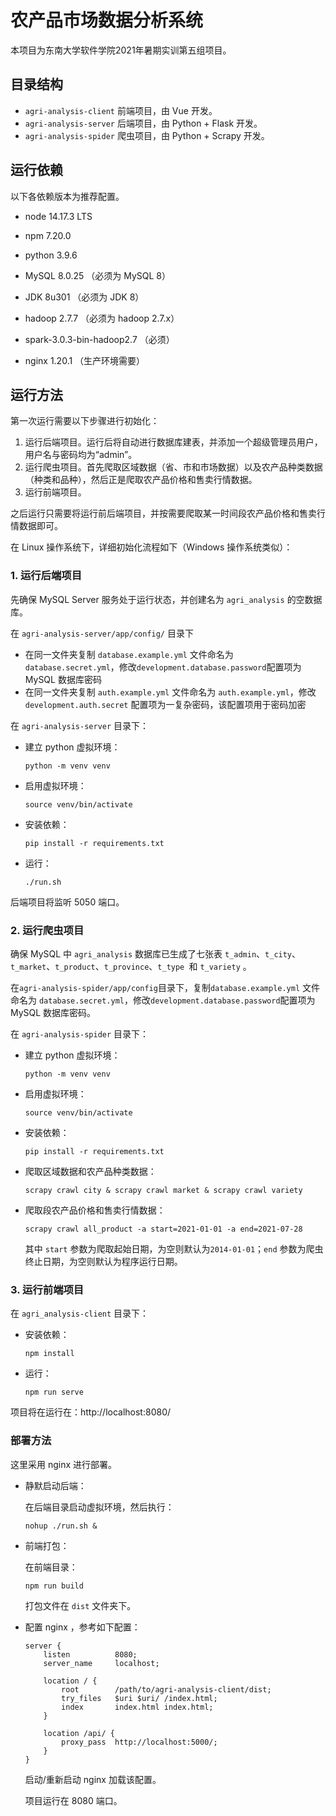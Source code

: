 # 农产品市场数据分析系统

本项目为东南大学软件学院2021年暑期实训第五组项目。

## 目录结构

- `agri-analysis-client` 前端项目，由 Vue 开发。
- `agri-analysis-server` 后端项目，由 Python + Flask 开发。
- `agri-analysis-spider` 爬虫项目，由 Python + Scrapy 开发。

## 运行依赖

以下各依赖版本为推荐配置。

- node 14.17.3 LTS 

- npm 7.20.0

- python  3.9.6

- MySQL 8.0.25 （必须为 MySQL 8）

- JDK  8u301 （必须为 JDK 8）

- hadoop 2.7.7 （必须为 hadoop 2.7.x）

- spark-3.0.3-bin-hadoop2.7 （必须）

- nginx 1.20.1 （生产环境需要）

## 运行方法

第一次运行需要以下步骤进行初始化：

1. 运行后端项目。运行后将自动进行数据库建表，并添加一个超级管理员用户，用户名与密码均为“admin”。
2. 运行爬虫项目。首先爬取区域数据（省、市和市场数据）以及农产品种类数据（种类和品种），然后正是爬取农产品价格和售卖行情数据。
3. 运行前端项目。

之后运行只需要将运行前后端项目，并按需要爬取某一时间段农产品价格和售卖行情数据即可。

在 Linux 操作系统下，详细初始化流程如下（Windows 操作系统类似）：

### 1. 运行后端项目

先确保 MySQL Server 服务处于运行状态，并创建名为 `agri_analysis` 的空数据库。

在 `agri-analysis-server/app/config/` 目录下

- 在同一文件夹复制 `database.example.yml` 文件命名为 `database.secret.yml`，修改`development.database.password`配置项为 MySQL 数据库密码
- 在同一文件夹复制 `auth.example.yml` 文件命名为 `auth.example.yml`，修改`development.auth.secret` 配置项为一复杂密码，该配置项用于密码加密

在 `agri-analysis-server` 目录下：

- 建立 python 虚拟环境：
  
  ```shell
  python -m venv venv
  ```

- 启用虚拟环境：
  
  ```shell
  source venv/bin/activate
  ```

- 安装依赖：
  
  ```shell
  pip install -r requirements.txt
  ```

- 运行：
  
  ```shell
  ./run.sh
  ```

后端项目将监听 5050 端口。

### 2. 运行爬虫项目

确保 MySQL 中 `agri_analysis` 数据库已生成了七张表 `t_admin`、`t_city`、`t_market`、`t_product`、`t_province`、`t_type `和 `t_variety` 。

在`agri-analysis-spider/app/config`目录下，复制`database.example.yml` 文件命名为 `database.secret.yml`，修改`development.database.password`配置项为 MySQL 数据库密码。

在 `agri-analysis-spider` 目录下：

- 建立 python 虚拟环境：
  
  ```shell
  python -m venv venv
  ```

- 启用虚拟环境：
  
  ```shell
  source venv/bin/activate
  ```

- 安装依赖：
  
  ```shell
  pip install -r requirements.txt
  ```

- 爬取区域数据和农产品种类数据：
  
  ```shell
  scrapy crawl city & scrapy crawl market & scrapy crawl variety
  ```

- 爬取段农产品价格和售卖行情数据：
  
  ```shell
  scrapy crawl all_product -a start=2021-01-01 -a end=2021-07-28
  ```
  
  其中 `start` 参数为爬取起始日期，为空则默认为`2014-01-01`；`end` 参数为爬虫终止日期，为空则默认为程序运行日期。

### 3. 运行前端项目

在 `agri_analysis-client` 目录下：

- 安装依赖：
  
  ```shell
  npm install
  ```

- 运行：
  
  ```shell
  npm run serve
  ```

项目将在运行在：http://localhost:8080/

### 部署方法

这里采用 nginx 进行部署。

- 静默启动后端：
  
  在后端目录启动虚拟环境，然后执行：
  
  ```shell
  nohup ./run.sh &
  ```

- 前端打包：
  
  在前端目录：
  
  ```shell
  npm run build
  ```
  
  打包文件在 `dist` 文件夹下。

- 配置 nginx ，参考如下配置：
  
  ```nginx
  server {
      listen          8080;
      server_name     localhost;
  
      location / {
          root        /path/to/agri-analysis-client/dist;
          try_files   $uri $uri/ /index.html;
          index       index.html index.html;
      }
  
      location /api/ {
          proxy_pass  http://localhost:5000/;
      }
  }
  ```
  
  启动/重新启动 nginx 加载该配置。
  
  项目运行在 8080 端口。
